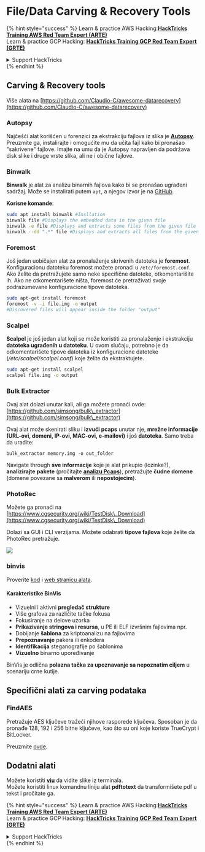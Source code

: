 # File/Data Carving & Recovery Tools

{% hint style="success" %}
Learn & practice AWS Hacking:<img src="/.gitbook/assets/arte.png" alt="" data-size="line">[**HackTricks Training AWS Red Team Expert (ARTE)**](https://training.hacktricks.xyz/courses/arte)<img src="/.gitbook/assets/arte.png" alt="" data-size="line">\
Learn & practice GCP Hacking: <img src="/.gitbook/assets/grte.png" alt="" data-size="line">[**HackTricks Training GCP Red Team Expert (GRTE)**<img src="/.gitbook/assets/grte.png" alt="" data-size="line">](https://training.hacktricks.xyz/courses/grte)

<details>

<summary>Support HackTricks</summary>

* Check the [**subscription plans**](https://github.com/sponsors/carlospolop)!
* **Join the** 💬 [**Discord group**](https://discord.gg/hRep4RUj7f) or the [**telegram group**](https://t.me/peass) or **follow** us on **Twitter** 🐦 [**@hacktricks\_live**](https://twitter.com/hacktricks\_live)**.**
* **Share hacking tricks by submitting PRs to the** [**HackTricks**](https://github.com/carlospolop/hacktricks) and [**HackTricks Cloud**](https://github.com/carlospolop/hacktricks-cloud) github repos.

</details>
{% endhint %}

## Carving & Recovery tools

Više alata na [https://github.com/Claudio-C/awesome-datarecovery](https://github.com/Claudio-C/awesome-datarecovery)

### Autopsy

Najčešći alat korišćen u forenzici za ekstrakciju fajlova iz slika je [**Autopsy**](https://www.autopsy.com/download/). Preuzmite ga, instalirajte i omogućite mu da učita fajl kako bi pronašao "sakrivene" fajlove. Imajte na umu da je Autopsy napravljen da podržava disk slike i druge vrste slika, ali ne i obične fajlove.

### Binwalk <a href="#binwalk" id="binwalk"></a>

**Binwalk** je alat za analizu binarnih fajlova kako bi se pronašao ugrađeni sadržaj. Može se instalirati putem `apt`, a njegov izvor je na [GitHub](https://github.com/ReFirmLabs/binwalk).

**Korisne komande**:
```bash
sudo apt install binwalk #Insllation
binwalk file #Displays the embedded data in the given file
binwalk -e file #Displays and extracts some files from the given file
binwalk --dd ".*" file #Displays and extracts all files from the given file
```
### Foremost

Još jedan uobičajen alat za pronalaženje skrivenih datoteka je **foremost**. Konfiguracionu datoteku foremost možete pronaći u `/etc/foremost.conf`. Ako želite da pretražujete samo neke specifične datoteke, otkomentarišite ih. Ako ne otkomentarišete ništa, foremost će pretraživati svoje podrazumevane konfiguracione tipove datoteka.
```bash
sudo apt-get install foremost
foremost -v -i file.img -o output
#Discovered files will appear inside the folder "output"
```
### **Scalpel**

**Scalpel** je još jedan alat koji se može koristiti za pronalaženje i ekstrakciju **datoteka ugrađenih u datoteku**. U ovom slučaju, potrebno je da odkomentarišete tipove datoteka iz konfiguracione datoteke (_/etc/scalpel/scalpel.conf_) koje želite da ekstraktujete.
```bash
sudo apt-get install scalpel
scalpel file.img -o output
```
### Bulk Extractor

Ovaj alat dolazi unutar kali, ali ga možete pronaći ovde: [https://github.com/simsong/bulk\_extractor](https://github.com/simsong/bulk\_extractor)

Ovaj alat može skenirati sliku i **izvući pcaps** unutar nje, **mrežne informacije (URL-ovi, domeni, IP-ovi, MAC-ovi, e-mailovi)** i još **datoteka**. Samo treba da uradite:
```
bulk_extractor memory.img -o out_folder
```
Navigate through **sve informacije** koje je alat prikupio (lozinke?), **analizirajte** **pakete** (pročitajte [**analizu Pcaps**](../pcap-inspection/)), pretražujte **čudne domene** (domene povezane sa **malverom** ili **nepostojećim**).

### PhotoRec

Možete ga pronaći na [https://www.cgsecurity.org/wiki/TestDisk\_Download](https://www.cgsecurity.org/wiki/TestDisk\_Download)

Dolazi sa GUI i CLI verzijama. Možete odabrati **tipove fajlova** koje želite da PhotoRec pretražuje.

![](<../../../.gitbook/assets/image (524).png>)

### binvis

Proverite [kod](https://code.google.com/archive/p/binvis/) i [web stranicu alata](https://binvis.io/#/).

#### Karakteristike BinVis

* Vizuelni i aktivni **pregledač strukture**
* Više grafova za različite tačke fokusa
* Fokusiranje na delove uzorka
* **Prikazivanje stringova i resursa**, u PE ili ELF izvršnim fajlovima npr.
* Dobijanje **šablona** za kriptoanalizu na fajlovima
* **Prepoznavanje** pakera ili enkodera
* **Identifikacija** steganografije po šablonima
* **Vizuelno** binarno upoređivanje

BinVis je odlična **polazna tačka za upoznavanje sa nepoznatim ciljem** u scenariju crne kutije.

## Specifični alati za carving podataka

### FindAES

Pretražuje AES ključeve tražeći njihove rasporede ključeva. Sposoban je da pronađe 128, 192 i 256 bitne ključeve, kao što su oni koje koriste TrueCrypt i BitLocker.

Preuzmite [ovde](https://sourceforge.net/projects/findaes/).

## Dodatni alati

Možete koristiti [**viu**](https://github.com/atanunq/viu) da vidite slike iz terminala.\
Možete koristiti linux komandnu liniju alat **pdftotext** da transformišete pdf u tekst i pročitate ga.

{% hint style="success" %}
Learn & practice AWS Hacking:<img src="/.gitbook/assets/arte.png" alt="" data-size="line">[**HackTricks Training AWS Red Team Expert (ARTE)**](https://training.hacktricks.xyz/courses/arte)<img src="/.gitbook/assets/arte.png" alt="" data-size="line">\
Learn & practice GCP Hacking: <img src="/.gitbook/assets/grte.png" alt="" data-size="line">[**HackTricks Training GCP Red Team Expert (GRTE)**<img src="/.gitbook/assets/grte.png" alt="" data-size="line">](https://training.hacktricks.xyz/courses/grte)

<details>

<summary>Support HackTricks</summary>

* Check the [**subscription plans**](https://github.com/sponsors/carlospolop)!
* **Join the** 💬 [**Discord group**](https://discord.gg/hRep4RUj7f) or the [**telegram group**](https://t.me/peass) or **follow** us on **Twitter** 🐦 [**@hacktricks\_live**](https://twitter.com/hacktricks\_live)**.**
* **Share hacking tricks by submitting PRs to the** [**HackTricks**](https://github.com/carlospolop/hacktricks) and [**HackTricks Cloud**](https://github.com/carlospolop/hacktricks-cloud) github repos.

</details>
{% endhint %}
